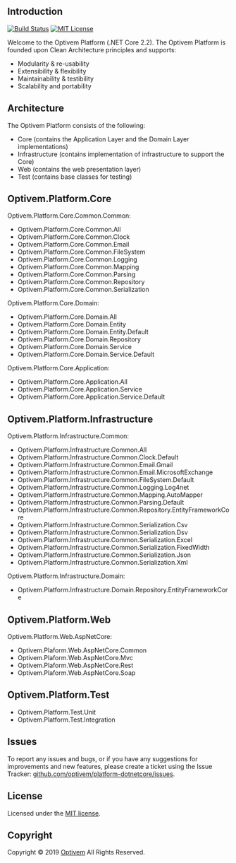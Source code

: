 ## Introduction

[![Build Status](https://img.shields.io/appveyor/ci/optivem/platform-dotnetcore.svg)](https://ci.appveyor.com/project/optivem/platform-dotnetcore)
[![MIT License](http://img.shields.io/badge/license-MIT-brightgreen.svg)](http://opensource.org/licenses/MIT)

Welcome to the Optivem Platform (.NET Core 2.2). The Optivem Platform is founded upon Clean Architecture principles and supports:
* Modularity & re-usability
* Extensibility & flexibility
* Maintainability & testibility
* Scalability and portability

## Architecture

The Optivem Platform consists of the following:
* Core (contains the Application Layer and the Domain Layer implementations)
* Infrastructure (contains implementation of infrastructure to support the Core)
* Web (contains the web presentation layer)
* Test (contains base classes for testing)

## Optivem.Platform.Core

Optivem.Platform.Core.Common.Common:

* Optivem.Platform.Core.Common.All
* Optivem.Platform.Core.Common.Clock
* Optivem.Platform.Core.Common.Email
* Optivem.Platform.Core.Common.FileSystem
* Optivem.Platform.Core.Common.Logging
* Optivem.Platform.Core.Common.Mapping
* Optivem.Platform.Core.Common.Parsing
* Optivem.Platform.Core.Common.Repository
* Optivem.Platform.Core.Common.Serialization

Optivem.Platform.Core.Domain:

* Optivem.Platform.Core.Domain.All
* Optivem.Platform.Core.Domain.Entity
* Optivem.Platform.Core.Domain.Entity.Default
* Optivem.Platform.Core.Domain.Repository
* Optivem.Platform.Core.Domain.Service
* Optivem.Platform.Core.Domain.Service.Default

Optivem.Platform.Core.Application:

* Optivem.Platform.Core.Application.All
* Optivem.Platform.Core.Application.Service
* Optivem.Platform.Core.Application.Service.Default

## Optivem.Platform.Infrastructure

Optivem.Platform.Infrastructure.Common:

* Optivem.Platform.Infrastructure.Common.All
* Optivem.Platform.Infrastructure.Common.Clock.Default
* Optivem.Platform.Infrastructure.Common.Email.Gmail
* Optivem.Platform.Infrastructure.Common.Email.MicrosoftExchange
* Optivem.Platform.Infrastructure.Common.FileSystem.Default
* Optivem.Platform.Infrastructure.Common.Logging.Log4net
* Optivem.Platform.Infrastructure.Common.Mapping.AutoMapper
* Optivem.Platform.Infrastructure.Common.Parsing.Default
* Optivem.Platform.Infrastructure.Common.Repository.EntityFrameworkCore
* Optivem.Platform.Infrastructure.Common.Serialization.Csv
* Optivem.Platform.Infrastructure.Common.Serialization.Dsv
* Optivem.Platform.Infrastructure.Common.Serialization.Excel
* Optivem.Platform.Infrastructure.Common.Serialization.FixedWidth
* Optivem.Platform.Infrastructure.Common.Serialization.Json
* Optivem.Platform.Infrastructure.Common.Serialization.Xml

Optivem.Platform.Infrastructure.Domain:
* Optivem.Platform.Infrastructure.Domain.Repository.EntityFrameworkCore

## Optivem.Platform.Web

Optivem.Platform.Web.AspNetCore:
* Optivem.Plaform.Web.AspNetCore.Common
* Optivem.Plaform.Web.AspNetCore.Mvc
* Optivem.Plaform.Web.AspNetCore.Rest
* Optivem.Plaform.Web.AspNetCore.Soap

## Optivem.Platform.Test

* Optivem.Platform.Test.Unit
* Optivem.Platform.Test.Integration

## Issues

To report any issues and bugs, or if you have any suggestions for improvements and new features, please create a ticket using the Issue Tracker: [github.com/optivem/platform-dotnetcore/issues](https://github.com/optivem/platform-dotnetcore/issues).

## License

Licensed under the [MIT license](http://opensource.org/licenses/mit-license.php). 

## Copyright

Copyright © 2019 [Optivem](https://www.optivem.com/) All Rights Reserved.